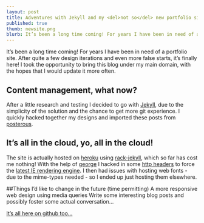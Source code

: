 ```yaml
---
layout: post
title: Adventures with Jekyll and my <del>not so</del> new portfolio site!
published: true
thumb: newsite.png
blurb: It’s been a long time coming! For years I have been in need of a portfolio site.
---
```

It’s been a long time coming! For years I have been in need of a
portfolio site. After quite a few design iterations and even more false
starts, it’s finally here! I took the opportunity to bring this blog
under my main domain, with the hopes that I would update it more often.

## Content management, what now?
After a little research and testing I decided to go with
[Jekyll](http://jekyllrb.com/), due to
the simplicity of the solution and the chance to get more git
experience. I quickly hacked together my designs and imported these
posts from [posterous](https://posterous.com/).

## It’s all in the cloud, yo, all in the cloud!
The site is actually hosted on [heroku](http://www.heroku.com/) using
[rack-jekyll](https://github.com/bry4n/rack-jekyll), which so far
has cost me nothing! With the help of
[george](http://twitter.com/georgebashi) I hacked in some [http
headers](https://github.com/danshearmur/website/blob/master/config.ru) to force the [latest IE rendering
engine](https://github.com/paulirish/html5-boilerplate/blob/master/.htaccess#L28). I then had issues with
hosting web fonts - due to the mime-types needed - so I ended up just
hosting them elsewhere.

##Things I’d like to change in the future (time permitting)
A more responsive web design using media queries
Write some interesting blog posts and possibly foster some actual
conversation...

[It’s all here on github too...](https://github.com/danshearmur/website/)

